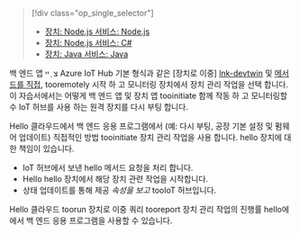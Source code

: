 > [!div class="op_single_selector"]
> * [장치: Node.js 서비스: Node.js](../articles/iot-hub/iot-hub-node-node-device-management-get-started.md)
> * [장치: Node.js 서비스: C#](../articles/iot-hub/iot-hub-csharp-node-device-management-get-started.md)
> * [장치: Java 서비스: Java](../articles/iot-hub/iot-hub-java-java-device-management-getstarted.md)

백 엔드 앱 צ ְ ײ Azure IoT Hub 기본 형식과 같은 [장치로 이중] [ lnk-devtwin] 및 [메서드를 직접][lnk-c2dmethod], tooremotely 시작 하 고 모니터링 장치에서 장치 관리 작업을 선택 합니다. 이 자습서에서는 어떻게 백 엔드 앱 및 장치 앱 tooinitiate 함께 작동 하 고 모니터링할 수 IoT 허브를 사용 하는 원격 장치를 다시 부팅 합니다.

Hello 클라우드에서 백 엔드 응용 프로그램에서 (예: 다시 부팅, 공장 기본 설정 및 펌웨어 업데이트) 직접적인 방법 tooinitiate 장치 관리 작업을 사용 합니다. hello 장치에 대 한 책임이 있습니다.

* IoT 허브에서 보낸 hello 메서드 요청을 처리 합니다.
* Hello hello 장치에서 해당 장치 관련 작업을 시작합니다.
* 상태 업데이트를 통해 제공 *속성을 보고* tooIoT 허브입니다.

Hello 클라우드 toorun 장치로 이중 쿼리 tooreport 장치 관리 작업의 진행률 hello에에서 백 엔드 응용 프로그램을 사용할 수 있습니다.

[lnk-devtwin]: ../articles/iot-hub/iot-hub-devguide-device-twins.md
[lnk-c2dmethod]: ../articles/iot-hub/iot-hub-devguide-direct-methods.md
